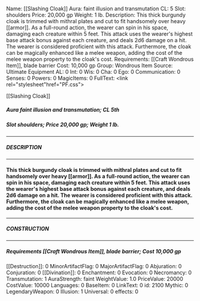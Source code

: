 Name: [[Slashing Cloak]]
Aura: faint illusion and transmutation
CL: 5
Slot: shoulders
Price: 20,000 gp
Weight: 1 lb.
Description: This thick burgundy cloak is trimmed with mithral plates and cut to fit handsomely over heavy [[armor]]. As a full-round action, the wearer can spin in his space, damaging each creature within 5 feet. This attack uses the wearer's highest base attack bonus against each creature, and deals 2d6 damage on a hit. The wearer is considered proficient with this attack. Furthermore, the cloak can be magically enhanced like a melee weapon, adding the cost of the melee weapon property to the cloak's cost.
Requirements: [[Craft Wondrous Item]], blade barrier
Cost: 10,000 gp
Group: Wondrous Item
Source: Ultimate Equipment
AL: 0
Int: 0
Wis: 0
Cha: 0
Ego: 0
Communication: 0
Senses: 0
Powers: 0
MagicItems: 0
FullText: <link rel="stylesheet"href="PF.css"><div class="heading"><p class="alignleft">[[Slashing Cloak]]</p><div style="clear: both;"></div></div><div><h5><b>Aura </b>faint illusion and transmutation; <b>CL </b>5th</h5><h5><b>Slot </b>shoulders; <b>Price </b>20,000 gp; <b>Weight </b>1 lb.</h5></div><hr/><div><h5><b>DESCRIPTION</b></h5></div><hr/><div><h4><p>This thick burgundy cloak is trimmed with mithral plates and cut to fit handsomely over heavy [[armor]]. As a full-round action, the wearer can spin in his space, damaging each creature within 5 feet. This attack uses the wearer's highest base attack bonus against each creature, and deals 2d6 damage on a hit. The wearer is considered proficient with this attack. Furthermore, the cloak can be magically enhanced like a melee weapon, adding the cost of the melee weapon property to the cloak's cost.</p></h4></div><hr/><div><h5><b>CONSTRUCTION</b></h5></div><hr/><div><h5><b>Requirements </b>[[Craft Wondrous Item]], <i>blade barrier</i>; <b>Cost </b>10,000 gp</h5></div>
[[Destruction]]: 0
MinorArtifactFlag: 0
MajorArtifactFlag: 0
Abjuration: 0
Conjuration: 0
[[Divination]]: 0
Enchantment: 0
Evocation: 0
Necromancy: 0
Transmutation: 1
AuraStrength: faint
WeightValue: 1.0
PriceValue: 20000
CostValue: 10000
Languages: 0
BaseItem: 0
LinkText: 0
id: 2100
Mythic: 0
LegendaryWeapon: 0
Illusion: 1
Universal: 0
effects: 0

